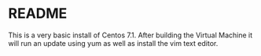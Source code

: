 # README

This is a very basic install of Centos 7.1.  After building the Virtual Machine
it will run an update using yum as well as install the vim text editor.
